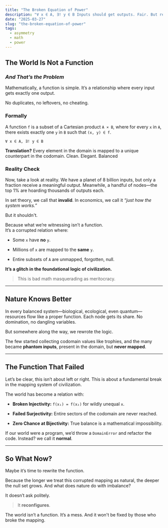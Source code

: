 ```yaml
---
title: "The Broken Equation of Power"
description: "∀ x ∈ A, ∃! y ∈ B Inputs should get outputs. Fair. But reality? Some x get none. Millions of x are mapped to the same y."
date: "2025-03-27"
slug: "the-broken-equation-of-power"
tags:
  - asymmetry
  - math
  - power
---
```


## **The World Is Not a Function**
### _And That’s the Problem_

Mathematically, a function is simple. It’s a relationship where every input gets exactly one output.

No duplicates, no leftovers, no cheating.


### Formally

A function `f` is a subset of a Cartesian product `A × B`, where for every `x` in `A`, there exists exactly one `y` in `B` such that `(x, y) ∈ f`.


```
∀ x ∈ A, ∃! y ∈ B
```

**Translation?** 
Every element in the domain is mapped to a unique counterpart in the codomain.
Clean. Elegant. Balanced


### Reality Check

Now, take a look at reality. We have a planet of 8 billion inputs, but only a fraction receive a meaningful output. Meanwhile, a handful of nodes—the top 1% are hoarding thousands of outputs each.

In set theory, we call that **invalid**.
In economics, we call it _“just how the system works.”_

But it shouldn't.

Because what we’re witnessing isn’t a function.<br/>
It’s a corrupted relation where:

- Some `x` have **no** `y`.

- Millions of `x` are mapped to the **same** `y`.

- Entire subsets of `A` are unmapped, forgotten, null.


**It’s a glitch in the foundational logic of civilization.**

> This is bad math masquerading as meritocracy.

---

## **Nature Knows Better**

In every balanced system—biological, ecological, even quantum—resources flow like a proper function. Each node gets its share. No domination, no dangling variables.

But somewhere along the way, we rewrote the logic. 

The few started collecting codomain values like trophies,
and the many became **phantom inputs**, present in the domain, but **never mapped**.

---

## **The Function That Failed**

Let’s be clear, this isn’t about left or right. This is about a fundamental break in the mapping system of civilization.


The world has become a relation with:

- **Broken Injectivity:** `f(x₁) = f(x₂)` for wildly unequal `x`.

- **Failed Surjectivity:** Entire sectors of the codomain are never reached.

- **Zero Chance at Bijectivity:** True balance is a mathematical impossibility.

If our world were a program, we’d throw a `DomainError` and refactor the code. 
Instead? 
we call it **normal**.

---

## **So What Now?**

Maybe it’s time to rewrite the function.

Because the longer we treat this corrupted mapping as natural, the deeper the null set grows. 
And what does nature do with imbalance?

It doesn’t ask politely.

> It **reconfigures**.

The world isn’t a function. It’s a mess. And it won't be fixed by those who broke the mapping.
